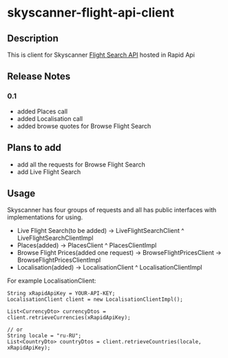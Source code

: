 # skyscanner-flight-api-client

## Description
This is client for Skyscanner [Flight Search API](https://english.api.rakuten.net/skyscanner/api/skyscanner-flight-search/) hosted in Rapid Api

## Release Notes

### 0.1
*   added Places call
*   added Localisation call
*   added browse quotes for Browse Flight Search

## Plans to add
*   add all the requests for Browse Flight Search
*   add Live Flight Search

## Usage
Skyscanner has four groups of requests and all has public interfaces with implementations for using.
*   Live Flight Search(to be added) -> LiveFlightSearchClient ^ LiveFlightSearchClientImpl
*   Places(added) -> PlacesClient ^ PlacesClientImpl
*   Browse Flight Prices(added one request) -> BrowseFlightPricesClient -> BrowseFlightPricesClientImpl
*   Localisation(added) -> LocalisationClient ^ LocalisationClientImpl

For example LocalisationClient:
```
String xRapidApiKey = YOUR-API-KEY;
LocalisationClient client = new LocalisationClientImpl();

List<CurrencyDto> currencyDtos = client.retrieveCurrencies(xRapidApiKey);

// or
String locale = "ru-RU";
List<CountryDto> countryDtos = client.retrieveCountries(locale, xRapidApiKey);
```




